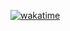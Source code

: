 [![wakatime](https://wakatime.com/badge/user/fb4319d6-e350-4111-a8b0-3960cf45fdcb.svg)](https://wakatime.com/@fb4319d6-e350-4111-a8b0-3960cf45fdcb)
